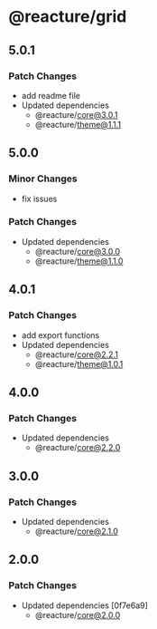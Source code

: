 # @reacture/grid

## 5.0.1

### Patch Changes

- add readme file
- Updated dependencies
  - @reacture/core@3.0.1
  - @reacture/theme@1.1.1

## 5.0.0

### Minor Changes

- fix issues

### Patch Changes

- Updated dependencies
  - @reacture/core@3.0.0
  - @reacture/theme@1.1.0

## 4.0.1

### Patch Changes

- add export functions
- Updated dependencies
  - @reacture/core@2.2.1
  - @reacture/theme@1.0.1

## 4.0.0

### Patch Changes

- Updated dependencies
  - @reacture/core@2.2.0

## 3.0.0

### Patch Changes

- Updated dependencies
  - @reacture/core@2.1.0

## 2.0.0

### Patch Changes

- Updated dependencies [0f7e6a9]
  - @reacture/core@2.0.0
